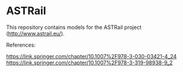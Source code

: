 # ASTRail
This repository contains models for the ASTRail project (http://www.astrail.eu/).

References:

https://link.springer.com/chapter/10.1007%2F978-3-030-03421-4_24
https://link.springer.com/chapter/10.1007%2F978-3-319-98938-9_2
